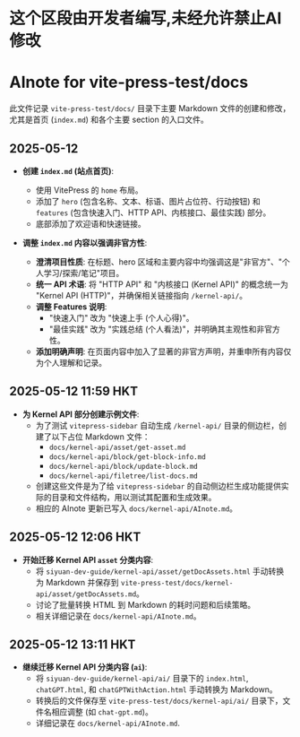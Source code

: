 # 这个区段由开发者编写,未经允许禁止AI修改

# AInote for vite-press-test/docs

此文件记录 `vite-press-test/docs/` 目录下主要 Markdown 文件的创建和修改，尤其是首页 (`index.md`) 和各个主要 section 的入口文件。

## 2025-05-12

- **创建 `index.md` (站点首页)**:
    - 使用 VitePress 的 `home` 布局。
    - 添加了 `hero` (包含名称、文本、标语、图片占位符、行动按钮) 和 `features` (包含快速入门、HTTP API、内核接口、最佳实践) 部分。
    - 底部添加了欢迎语和快速链接。

- **调整 `index.md` 内容以强调非官方性**:
    - **澄清项目性质**: 在标题、hero 区域和主要内容中均强调这是"非官方"、"个人学习/探索/笔记"项目。
    - **统一 API 术语**: 将 "HTTP API" 和 "内核接口 (Kernel API)" 的概念统一为 "Kernel API (HTTP)"，并确保相关链接指向 `/kernel-api/`。
    - **调整 Features 说明**:
        - "快速入门" 改为 "快速上手 (个人心得)"。
        - "最佳实践" 改为 "实践总结 (个人看法)"，并明确其主观性和非官方性。
    - **添加明确声明**: 在页面内容中加入了显著的非官方声明，并重申所有内容仅为个人理解和记录。

## 2025-05-12 11:59 HKT

- **为 Kernel API 部分创建示例文件**:
    - 为了测试 `vitepress-sidebar` 自动生成 `/kernel-api/` 目录的侧边栏，创建了以下占位 Markdown 文件：
        - `docs/kernel-api/asset/get-asset.md`
        - `docs/kernel-api/block/get-block-info.md`
        - `docs/kernel-api/block/update-block.md`
        - `docs/kernel-api/filetree/list-docs.md`
    - 创建这些文件是为了给 `vitepress-sidebar` 的自动侧边栏生成功能提供实际的目录和文件结构，用以测试其配置和生成效果。
    - 相应的 AInote 更新已写入 `docs/kernel-api/AInote.md`。

## 2025-05-12 12:06 HKT

- **开始迁移 Kernel API `asset` 分类内容**:
    - 将 `siyuan-dev-guide/kernel-api/asset/getDocAssets.html` 手动转换为 Markdown 并保存到 `vite-press-test/docs/kernel-api/asset/getDocAssets.md`。
    - 讨论了批量转换 HTML 到 Markdown 的耗时问题和后续策略。
    - 相关详细记录在 `docs/kernel-api/AInote.md`。

## 2025-05-12 13:11 HKT

- **继续迁移 Kernel API 分类内容 (`ai`)**:
    - 将 `siyuan-dev-guide/kernel-api/ai/` 目录下的 `index.html`, `chatGPT.html`, 和 `chatGPTWithAction.html` 手动转换为 Markdown。
    - 转换后的文件保存至 `vite-press-test/docs/kernel-api/ai/` 目录下，文件名相应调整 (如 `chat-gpt.md`)。
    - 详细记录在 `docs/kernel-api/AInote.md`. 